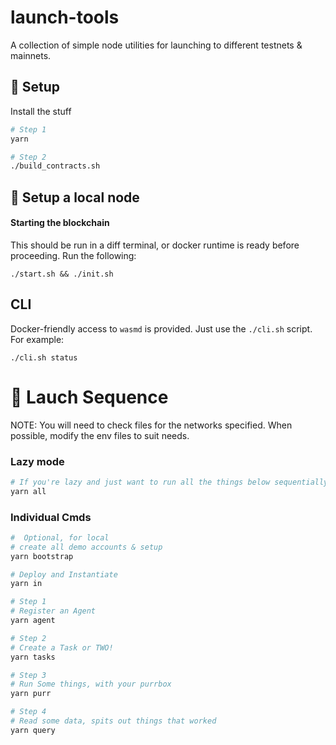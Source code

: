 # launch-tools

A collection of simple node utilities for launching to different testnets & mainnets.

## 💅 Setup

Install the stuff

```bash
# Step 1
yarn

# Step 2
./build_contracts.sh
```

## 🤖 Setup a local node

#### Starting the blockchain

This should be run in a diff terminal, or docker runtime is ready before proceeding.
Run the following:

```
./start.sh && ./init.sh
```

## CLI

Docker-friendly access to `wasmd` is provided. Just use the `./cli.sh` script.
For example:

```
./cli.sh status
```

# 🚀 Lauch Sequence

NOTE: You will need to check files for the networks specified. When possible, modify the env files to suit needs.

### Lazy mode

```bash
# If you're lazy and just want to run all the things below sequentially
yarn all
```

### Individual Cmds

```bash
#  Optional, for local
# create all demo accounts & setup
yarn bootstrap

# Deploy and Instantiate
yarn in

# Step 1
# Register an Agent
yarn agent

# Step 2
# Create a Task or TWO!
yarn tasks

# Step 3
# Run Some things, with your purrbox
yarn purr

# Step 4
# Read some data, spits out things that worked
yarn query
```
